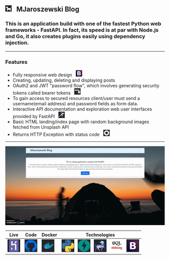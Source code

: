 ## <img src="https://github.com/mjaroszewski1979/mjaroszewski1979/blob/main/dog.png">  &nbsp; MJaroszewski Blog
### This is an application build with one of the fastest Python web frameworks - FastAPI. In fact, its speed is at par with Node.js and Go, it also creates plugins easily using dependency injection. 
--------------------------------------------------

### Features
* Fully responsive web design &nbsp; <img src="https://github.com/mjaroszewski1979/mjaroszewski1979/blob/main/boot1.png">
* Creating, updating, deleting and displaying posts
* OAuth2 and JWT "password flow", which involves generating security tokens called bearer tokens &nbsp; <img src="https://github.com/mjaroszewski1979/mjaroszewski1979/blob/main/security.png">
* To gain access to secured resources client/user must send a username(email address) and password fields as form data.
* Interactive API documentation and exploration web user interfaces provided by FastAPI &nbsp; <img src="https://github.com/mjaroszewski1979/mjaroszewski1979/blob/main/speed.png">
* Basic HTML landing/index page with random background images fetched from Unsplash API 
* Returns HTTP Exception with status code &nbsp; <img src="https://github.com/mjaroszewski1979/mjaroszewski1979/blob/main/process.png">



-------------------------------------------------

![caption](https://github.com/mjaroszewski1979/MJaroszewski_Blog/blob/main/mjaroszewski_blog.gif)

  
  Live | Code | Docker | Technologies
  ---- | ---- | ------ | ------------
  [<img src="https://github.com/mjaroszewski1979/mjaroszewski1979/blob/main/heroku1.png">](https://mjaroszewski-blog.herokuapp.com/) | [<img src="https://github.com/mjaroszewski1979/mjaroszewski1979/blob/main/github1.png">](https://github.com/mjaroszewski1979/MJaroszewski_Blog) | [<img src="https://github.com/mjaroszewski1979/mjaroszewski1979/blob/main/docker.png">](https://hub.docker.com/r/maciej1245/stooqapi) | <img src="https://github.com/mjaroszewski1979/mjaroszewski1979/blob/main/python1.png"> &nbsp; <img src="https://github.com/mjaroszewski1979/mjaroszewski1979/blob/main/fastapi1.png">  &nbsp; <img src="https://github.com/mjaroszewski1979/mjaroszewski1979/blob/main/uvicorn1.png"> &nbsp; <img src="https://github.com/mjaroszewski1979/mjaroszewski1979/blob/main/sqlalchemy.png"> &nbsp; <img src="https://github.com/mjaroszewski1979/mjaroszewski1979/blob/main/bootstrap.png">
